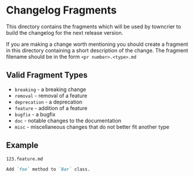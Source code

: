 # Changelog Fragments

This directory contains the fragments which will be used by towncrier to build the changelog for the next release
version.

If you are making a change worth mentioning you should create a fragment in this directory containing a short description
of the change. The fragment filename should be in the form `<pr number>.<type>.md`

## Valid Fragment Types

- `breaking` - a breaking change
- `removal` - removal of a feature
- `deprecation` - a deprecation
- `feature` - addition of a feature
- `bugfix` - a bugfix
- `doc` - notable changes to the documentation
- `misc` - miscellaneous changes that do not better fit another type

## Example

`123.feature.md`
```md
Add `foo` method to `Bar` class.
```
